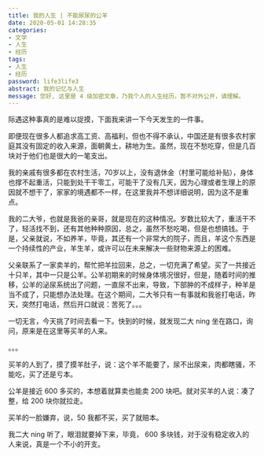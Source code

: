 ```yaml
---
title: 我的人生 | 不能尿尿的公羊
date: 2020-05-01 14:28:35
categories:
- 文学
- 人生
- 经历
tags:
- 人生
- 经历
password: life3life3
abstract: 我的记忆与人生
message: 您好, 这里是 4 级加密文章，乃我个人的人生经历，暂不对外公开，请理解。
---
```

际遇这种事真的是难以捉摸，下面我来讲一下今天发生的一件事。

<!-- more -->

即便现在很多人都追求高工资、高福利，但也不得不承认，中国还是有很多农村家庭其没有固定的收入来源，面朝黄土，耕地为生。虽然，现在不愁吃穿，但是几百块对于他们也是很大的一笔支出。

我的亲戚有很多都在农村生活，70岁以上，没有退休金（村里可能给补贴），身体也撑不起重活，只能到处干干零工，可能干了没有几天，因为心理或者生理上的原因就不想干了，家家的境遇都不一样，在这里我并不想详细说明，因为这不是重点。

我的二大爷，也就是我爸的亲哥，就是现在的这种情况。岁数比较大了，重活干不了，轻活找不到，还有其他种种原因，总之，虽然不愁吃喝，但是也想搞钱。于是，父亲就说，不如养羊，毕竟，其还有一个非常大的院子，而且，羊这个东西是一个持续性的产业，羊生羊，或许可以在未来解决一些财物来源上的困难。

父亲联系了一家卖羊的，帮忙把羊拉回来，总之，一切充满了希望。买了一共接近十只羊，其中一只是公羊。公羊初期来的时候身体境况很好，但是，随着时间的推移，公羊的泌尿系统出了问题，一直尿不出来，导致，下部肿的不成样子，种羊是当不成了，只能想办法处理。在这个期间，二大爷只有一有事就和我爸打电话，昨天，突然打电话，然后开口就说：苦死了。。。

一切无言，今天挑了时间去看一下。快到的时候，就发现二大 ning 坐在路口，询问，原来是在这里等买羊的人来。

。。。

买羊的人到了，摸了摸羊肚子，说：这个羊不能要了，尿不出尿来，肉都瞎骚，不能吃，买了还是亏本。

公羊是接近 600 多买的，本想着就算卖也能卖 200 块吧。就对买羊的人说：凑了整，给 200 块你就拉走。

买羊的一脸嫌弃，说，50 我都不买，买了就赔本。

我二大 ning 听了，眼泪就要掉下来，毕竟， 600 多块钱，对于没有稳定收入的人来说，真是一个不小的开支。